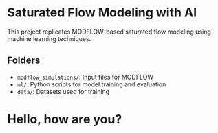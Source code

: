 # Saturated Flow Modeling with AI

This project replicates MODFLOW-based saturated flow modeling using machine learning techniques.

## Folders
- `modflow_simulations/`: Input files for MODFLOW
- `ml/`: Python scripts for model training and evaluation
- `data/`: Datasets used for training

# Hello, how are you?